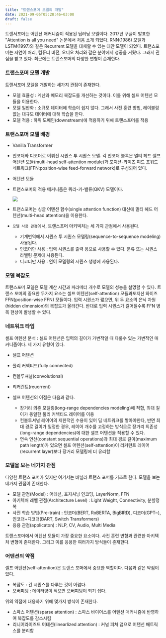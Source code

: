 ```yaml
---
title: "트랜스포머 모델의 개발"
date: 2021-09-05T05:28:46+03:00
draft: false
---
```


트랜서포머는 어텐션 매커니즘이 적용된 딥러닝 모델이다. 2017년 구글이 발표한 "Attention is all you need" 논문에서 처음 소개 되었다. RNN(1986) 모델과 LSTM(1997)와 같은 Recurrent 모델을 대체할 수 있는 대안 모델이 되었다. 트랜스포머는 자연어 처리, 컴퓨터 비전, 오디오 처리와 갈은 분야에서 성공을 거뒀다. 그래서 관심을 받고 있다. 최근에는 트랜스포머의 다양한 변형이 존재한다.



### 트랜스포머 모델 개발

트랜서포머 모델을 개발하는 세가지 관점이 존재한다.

- 모델 효율성 : 계산과 메모리 복잡도를 개선하는 것이다. 이를 위해 셀프 어텐션 모듈을 이용한다.
- 모델 일반화 : 소규모 데이터에 학습이 쉽지 않다. 그래서  사전 훈련 방법, 레이블링 없는 대규모 데이터에 대해 학습을 한다.
- 모델 적용 : 하위 도메인(downstream)에 적용하기 위해 트랜스포머를 적용



### 트랜스포머 모델 배경

-  Vanilla Transformer
 - 인코더와 디코더로 이뤄진 시퀀스 투 시퀀스 모델. 각 인코더 블록은 멀티 헤드 셀프 어텐션 모듈(multi-head self-attention module)과 포지션-와이즈 피드 포워드 네트워크(FFN:position-wise feed-forward network)로 구성되어 있다.
 - 어텐션 모듈
 - 트랜스포머의 적용 메커니즘은 쿼리-키-밸류(QKV) 모델이다.

   ![](../transformers_1.png)
 - 트랜스포머는 싱글 어텐션 함수(single attention function) 대신에 멀티 헤드 어텐션(multi-head attention)을 이용한다.
 - `모델 사용 관점`에서, 트랜스포머 아키텍처는 세 가지 관점에서 사용된다.
    - 기계번역에서 시퀀스 투 시퀀스 모델링(sequence-to-sequence modeling) 사용된다.
    - 인코더만 사용 : 입력 시퀀스를 출력 용으로 사용할 수 있다. 분류 또는 시퀀스 라벨링 문제에 사용된다.
    - 디코더만 사용 : 언어 모델링의 시퀀스 생성에 사용된다.



### 모델 복잡도

트랜스포머 모델은 모델 계산 시간과 파라메터 개수로 모델의 성능을 설명할 수 있다. 트랜스 포머의 중요한 두가지 요소는 셀프 어텐션(self-attention) 모듈과포지션 와이즈 FFN(position-wise FFN) 모듈이다. 입력 시퀀스가 짧으면, 위 두 요소의 은닉 차원(hidden dimension)의 복잡도가 올라간다. 반대로  입력 시퀀스가 길어질수록 FFN 병목 현상이 발생할 수 있다.



### 네트워크 타입

셀프 어텐션 분석 : 셀프 어텐션은 입력의 길이가 가변적일 때 다룰수 있는 가변적인 매커니즘이다. 세 가지 유형이 있다.

- 셀프 어텐션
- 풀리 커넥티드(fully connected)
- 컨볼루셔널(convolutional)
- 리커런트(reucrrent)

- 셀프 어텐션의 이점은 다음과 같다.
  - 장거리 의존 모델링(long-range dependencies modeling)에 적합, 최대 길이가 동일한 풀리 커넥티드 레이어를 이용
  - 컨볼루셔널 레이어의 제한적인 수용이 있어 딥 네트워크를 쌓아야한다, 반면 최대 경로 길이가 일정한 경우, 레이어 개수를 고정하는 방식으로 장거리 의존성(long-range dependencies)에 대한 셀프 어텐션을 적용할 수 있다.
  - 연속 연산(constant sequential operations)과 최대 경로 길이(maximum path length)가 있으면 셀프 어텐션(self-attention)이 리커런트 레이어(recurrent layer)보다 장거리 모델링에 더 유리함



### 모델을 보는 네가지 관점

다양한 트랜스 포머가 있지만 여기서는 바닐라 트랜스 포머를 기초로 한다. 모델을 보는 네가지 관점이 존재한다.

- 모델 관점(Model) : 어테션, 포지셔닝 인코딩, LayerNorm, FFN
- 아키텍처 레벨 관점(Architecture Level) : Light Weight, Connectivity, 분할정복
- 사전 학습 방법(Pre-train) : 인코더(BERT, RoBERTA, BigBIRD), 디코더(GPT~), 인코더+디코더(BART, Switch Transformers)
- 응용 관점(applicaton) : NLP, CV, Audio, Multi Media

트랜스포머에서 어텐션 모듈이 가장 중요한 요소이다. 사전 훈련 변형과 관련한 아키텍처 변형이 존재한다. 그리고 이를 응용한 여러가지 방식들이 존재한다.



### 어텐션의 약점

셀프 어텐션(self-attention)은 트랜스 포머에서 중요한 역할이다. 다음과 같은 약점이 있다.

- 복잡도 : 긴 시퀀스를 다루는 것이 어렵다.
- 오버피팅 : 데이터양이 적으면 오버피팅이 되기 쉽다.

위의 약점에 대응하기 위해 몇가지 방식이 존재한다.

- 스파스 어텐션(sparse attention) : 스파스 바이어스를 어텐션 매커니즘에 반영하여 복잡도를 감소시킴
- 리니어라이즈드 어테션(linearlized attention) : 커널 피쳐 맵으로 어탠션 매트릭스를 분리함







